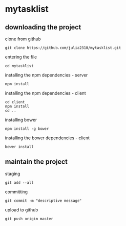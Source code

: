 # mytasklist

## downloading the project

clone from github
```
git clone https://github.com/julia2310/mytasklist.git
```

entering the file
```
cd mytasklist
```

installing the npm dependencies - server
```
npm install
```

installing the npm dependencies - client
```
cd client
npm install
cd ..
```

installing bower
```
npm install -g bower
```

installing the bower dependencies - client
```
bower install
```

## maintain the project

staging
```
git add --all
```

committing
```
git commit -m "descriptive message"
```

upload to github
```
git push origin master
```


